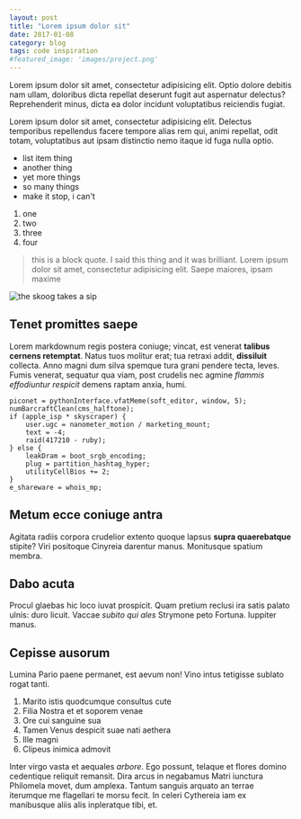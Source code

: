 ```yaml
---
layout: post
title: "Lorem ipsum dolor sit"
date: 2017-01-08
category: blog
tags: code inspiration
#featured_image: 'images/project.png'
---
```

Lorem ipsum dolor sit amet, consectetur adipisicing elit. Optio dolore debitis nam ullam, doloribus dicta repellat deserunt fugit aut aspernatur delectus? Reprehenderit minus, dicta ea dolor incidunt voluptatibus reiciendis fugiat.

Lorem ipsum dolor sit amet, consectetur adipisicing elit. Delectus temporibus repellendus facere tempore alias rem qui, animi repellat, odit totam, voluptatibus aut ipsam distinctio nemo itaque id fuga nulla optio.

* list item thing
* another thing
* yet more things
* so many things
* make it stop, i can't

1. one
1. two
1. three
1. four

> this is a block quote. I said this thing and it was brilliant. Lorem ipsum dolor sit amet, consectetur adipisicing elit. Saepe maiores, ipsam maxime

![the skoog takes a sip](http://imgur.com/a/gMZk5.png)


## Tenet promittes saepe

Lorem markdownum regis postera coniuge; vincat, est venerat **talibus cernens
retemptat**. Natus tuos molitur erat; tua retraxi addit, **dissiluit** collecta.
Anno magni dum silva spemque tura grani pendere tecta, leves. Fumis venerat,
sequatur qua viam, post crudelis nec agmine *flammis effodiuntur respicit*
demens raptam anxia, humi.

    piconet = pythonInterface.vfatMeme(soft_editor, window, 5);
    numBarcraftClean(cms_halftone);
    if (apple_isp * skyscraper) {
        user.ugc = nanometer_motion / marketing_mount;
        text = -4;
        raid(417210 - ruby);
    } else {
        leakDram = boot_srgb_encoding;
        plug = partition_hashtag_hyper;
        utilityCellBios += 2;
    }
    e_shareware = whois_mp;

## Metum ecce coniuge antra

Agitata radiis corpora crudelior extento quoque lapsus **supra quaerebatque**
stipite? Viri positoque Cinyreia darentur manus. Monitusque spatium membra.

## Dabo acuta

Procul glaebas hic loco iuvat prospicit. Quam pretium reclusi ira satis palato
ulnis: duro licuit. Vaccae *subito qui ales* Strymone peto Fortuna. Iuppiter
manus.

## Cepisse ausorum

Lumina Pario paene permanet, est aevum non! Vino intus tetigisse sublato rogat
tanti.

1. Marito istis quodcumque consultus cute
2. Filia Nostra et et soporem venae
3. Ore cui sanguine sua
4. Tamen Venus despicit suae nati aethera
5. Ille magni
6. Clipeus inimica admovit

Inter virgo vasta et aequales *arbore*. Ego possunt, telaque et flores domino
cedentique reliquit remansit. Dira arcus in negabamus Matri iunctura Philomela
movet, dum amplexa. Tantum sanguis arquato an terrae iterumque me flagellari te
morsu fecit. In celeri Cythereia iam ex manibusque aliis alis inpleratque tibi,
et.